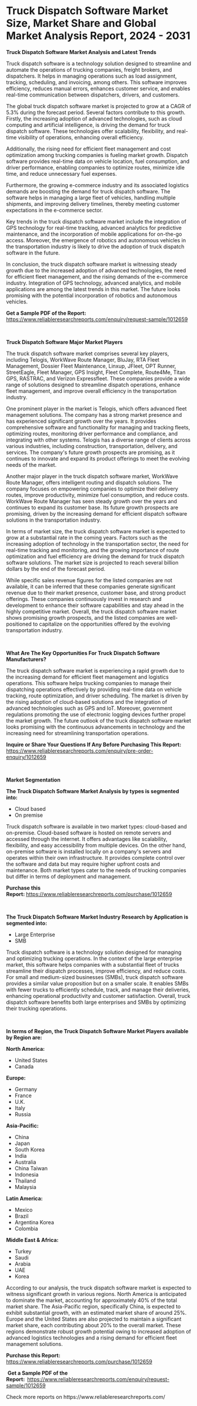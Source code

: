 <p><h1>Truck Dispatch Software Market Size, Market Share and Global Market Analysis Report, 2024 - 2031</h1></p><p><strong>Truck Dispatch Software Market Analysis and Latest Trends</strong></p>
<p><p>Truck dispatch software is a technology solution designed to streamline and automate the operations of trucking companies, freight brokers, and dispatchers. It helps in managing operations such as load assignment, tracking, scheduling, and invoicing, among others. This software improves efficiency, reduces manual errors, enhances customer service, and enables real-time communication between dispatchers, drivers, and customers.</p><p>The global truck dispatch software market is projected to grow at a CAGR of 5.3% during the forecast period. Several factors contribute to this growth. Firstly, the increasing adoption of advanced technologies, such as cloud computing and artificial intelligence, is driving the demand for truck dispatch software. These technologies offer scalability, flexibility, and real-time visibility of operations, enhancing overall efficiency.</p><p>Additionally, the rising need for efficient fleet management and cost optimization among trucking companies is fueling market growth. Dispatch software provides real-time data on vehicle location, fuel consumption, and driver performance, enabling companies to optimize routes, minimize idle time, and reduce unnecessary fuel expenses.</p><p>Furthermore, the growing e-commerce industry and its associated logistics demands are boosting the demand for truck dispatch software. The software helps in managing a large fleet of vehicles, handling multiple shipments, and improving delivery timelines, thereby meeting customer expectations in the e-commerce sector.</p><p>Key trends in the truck dispatch software market include the integration of GPS technology for real-time tracking, advanced analytics for predictive maintenance, and the incorporation of mobile applications for on-the-go access. Moreover, the emergence of robotics and autonomous vehicles in the transportation industry is likely to drive the adoption of truck dispatch software in the future.</p><p>In conclusion, the truck dispatch software market is witnessing steady growth due to the increased adoption of advanced technologies, the need for efficient fleet management, and the rising demands of the e-commerce industry. Integration of GPS technology, advanced analytics, and mobile applications are among the latest trends in this market. The future looks promising with the potential incorporation of robotics and autonomous vehicles.</p></p>
<p><strong>Get a Sample PDF of the Report:&nbsp;</strong> <a href="https://www.reliableresearchreports.com/enquiry/request-sample/1012659">https://www.reliableresearchreports.com/enquiry/request-sample/1012659</a></p>
<p>&nbsp;</p>
<p><strong>Truck Dispatch Software Major Market Players</strong></p>
<p><p>The truck dispatch software market comprises several key players, including Telogis, WorkWave Route Manager, BluJay, RTA Fleet Management, Dossier Fleet Maintenance, Linxup, JFleet, OPT Runner, StreetEagle, Fleet Manager, GPS Insight, Fleet Complete, Route4Me, Titan GPS, RASTRAC, and Verizon Expressfleet. These companies provide a wide range of solutions designed to streamline dispatch operations, enhance fleet management, and improve overall efficiency in the transportation industry.</p><p>One prominent player in the market is Telogis, which offers advanced fleet management solutions. The company has a strong market presence and has experienced significant growth over the years. It provides comprehensive software and functionality for managing and tracking fleets, optimizing routes, monitoring driver performance and compliance, and integrating with other systems. Telogis has a diverse range of clients across various industries, including construction, transportation, delivery, and services. The company's future growth prospects are promising, as it continues to innovate and expand its product offerings to meet the evolving needs of the market.</p><p>Another major player in the truck dispatch software market, WorkWave Route Manager, offers intelligent routing and dispatch solutions. The company focuses on empowering companies to optimize their delivery routes, improve productivity, minimize fuel consumption, and reduce costs. WorkWave Route Manager has seen steady growth over the years and continues to expand its customer base. Its future growth prospects are promising, driven by the increasing demand for efficient dispatch software solutions in the transportation industry.</p><p>In terms of market size, the truck dispatch software market is expected to grow at a substantial rate in the coming years. Factors such as the increasing adoption of technology in the transportation sector, the need for real-time tracking and monitoring, and the growing importance of route optimization and fuel efficiency are driving the demand for truck dispatch software solutions. The market size is projected to reach several billion dollars by the end of the forecast period.</p><p>While specific sales revenue figures for the listed companies are not available, it can be inferred that these companies generate significant revenue due to their market presence, customer base, and strong product offerings. These companies continuously invest in research and development to enhance their software capabilities and stay ahead in the highly competitive market. Overall, the truck dispatch software market shows promising growth prospects, and the listed companies are well-positioned to capitalize on the opportunities offered by the evolving transportation industry.</p></p>
<p>&nbsp;</p>
<p><strong>What Are The Key Opportunities For Truck Dispatch Software Manufacturers?</strong></p>
<p><p>The truck dispatch software market is experiencing a rapid growth due to the increasing demand for efficient fleet management and logistics operations. This software helps trucking companies to manage their dispatching operations effectively by providing real-time data on vehicle tracking, route optimization, and driver scheduling. The market is driven by the rising adoption of cloud-based solutions and the integration of advanced technologies such as GPS and IoT. Moreover, government regulations promoting the use of electronic logging devices further propel the market growth. The future outlook of the truck dispatch software market looks promising with the continuous advancements in technology and the increasing need for streamlining transportation operations.</p></p>
<p><strong>Inquire or Share Your Questions If Any Before Purchasing This Report:</strong> <a href="https://www.reliableresearchreports.com/enquiry/pre-order-enquiry/1012659">https://www.reliableresearchreports.com/enquiry/pre-order-enquiry/1012659</a></p>
<p>&nbsp;</p>
<p><strong>Market Segmentation</strong></p>
<p><strong>The Truck Dispatch Software Market Analysis by types is segmented into:</strong></p>
<p><ul><li>Cloud based</li><li>On premise</li></ul></p>
<p><p>Truck dispatch software is available in two market types: cloud-based and on-premise. Cloud-based software is hosted on remote servers and accessed through the internet. It offers advantages like scalability, flexibility, and easy accessibility from multiple devices. On the other hand, on-premise software is installed locally on a company's servers and operates within their own infrastructure. It provides complete control over the software and data but may require higher upfront costs and maintenance. Both market types cater to the needs of trucking companies but differ in terms of deployment and management.</p></p>
<p><strong>Purchase this Report:&nbsp;</strong><a href="https://www.reliableresearchreports.com/purchase/1012659">https://www.reliableresearchreports.com/purchase/1012659</a></p>
<p>&nbsp;</p>
<p><strong>The Truck Dispatch Software Market Industry Research by Application is segmented into:</strong></p>
<p><ul><li>Large Enterprise</li><li>SMB</li></ul></p>
<p><p>Truck dispatch software is a technology solution designed for managing and optimizing trucking operations. In the context of the large enterprise market, this software helps companies with a substantial fleet of trucks streamline their dispatch processes, improve efficiency, and reduce costs. For small and medium-sized businesses (SMBs), truck dispatch software provides a similar value proposition but on a smaller scale. It enables SMBs with fewer trucks to efficiently schedule, track, and manage their deliveries, enhancing operational productivity and customer satisfaction. Overall, truck dispatch software benefits both large enterprises and SMBs by optimizing their trucking operations.</p></p>
<p>&nbsp;</p>
<p><strong>In terms of Region, the Truck Dispatch Software Market Players available by Region are:</strong></p>
<p>
    <p> <strong> North America: </strong>
        <ul>
            <li>United States</li>
            <li>Canada</li>
        </ul>
        </p> 
    <p> <strong> Europe: </strong>
        <ul>
            <li>Germany</li>
            <li>France</li>
            <li>U.K.</li>
            <li>Italy</li>
            <li>Russia</li>
        </ul>
        </p> 
    <p> <strong> Asia-Pacific: </strong>
        <ul>
            <li>China</li>
            <li>Japan</li>
            <li>South Korea</li>
            <li>India</li>
            <li>Australia</li>
            <li>China Taiwan</li>
            <li>Indonesia</li>
            <li>Thailand</li>
            <li>Malaysia</li>
        </ul>
        </p> 
    <p> <strong> Latin America: </strong>
        <ul>
            <li>Mexico</li>
            <li>Brazil</li>
            <li>Argentina Korea</li>
            <li>Colombia</li>
        </ul>
        </p> 
    <p> <strong> Middle East & Africa: </strong>
        <ul>
            <li>Turkey</li>
            <li>Saudi</li>
            <li>Arabia</li>
            <li>UAE</li>
            <li>Korea</li>
        </ul>
    </p>
    </p>
<p><p>According to our analysis, the truck dispatch software market is expected to witness significant growth in various regions. North America is anticipated to dominate the market, accounting for approximately 40% of the total market share. The Asia-Pacific region, specifically China, is expected to exhibit substantial growth, with an estimated market share of around 25%. Europe and the United States are also projected to maintain a significant market share, each contributing about 20% to the overall market. These regions demonstrate robust growth potential owing to increased adoption of advanced logistics technologies and a rising demand for efficient fleet management solutions.</p></p>
<p><strong>Purchase this Report: </strong><a href="https://www.reliableresearchreports.com/purchase/1012659">https://www.reliableresearchreports.com/purchase/1012659</a></p>
<p>&nbsp;<strong>Get a Sample PDF of the Report:&nbsp;&nbsp;</strong><a href="https://www.reliableresearchreports.com/enquiry/request-sample/1012659">https://www.reliableresearchreports.com/enquiry/request-sample/1012659</a></p>
<p><strong></strong></p>
<p>Check more reports on https://www.reliableresearchreports.com/</p>